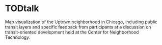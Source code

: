 # TODtalk
Map visualization of the Uptown neighborhood in Chicago, including public transit layers and specific feedback from participants at a discussion on transit-oriented development held at the Center for Neighborhood Technology.
